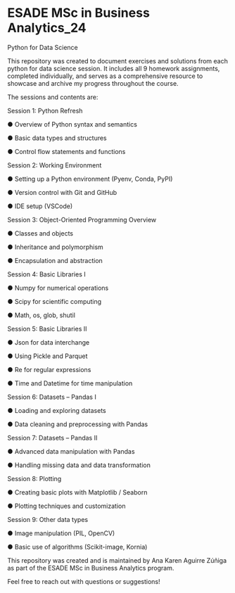 # ESADE MSc in Business Analytics_24
Python for Data Science



This repository was created to document exercises and solutions from each python for data science session. It includes all 9 homework assignments, completed individually, and serves as a comprehensive resource to showcase and archive my progress throughout the course.



The sessions and contents are:

Session 1: Python Refresh 

● Overview of Python syntax and semantics

● Basic data types and structures

● Control flow statements and functions


Session 2: Working Environment 

● Setting up a Python environment (Pyenv, Conda, PyPI)

● Version control with Git and GitHub

● IDE setup (VSCode)


Session 3: Object-Oriented Programming Overview 

● Classes and objects

● Inheritance and polymorphism

● Encapsulation and abstraction


Session 4: Basic Libraries I 

● Numpy for numerical operations

● Scipy for scientific computing

● Math, os, glob, shutil


Session 5: Basic Libraries II 

● Json for data interchange

● Using Pickle and Parquet

● Re for regular expressions

● Time and Datetime for time manipulation


Session 6: Datasets – Pandas I

● Loading and exploring datasets

● Data cleaning and preprocessing with Pandas


Session 7: Datasets – Pandas II 

● Advanced data manipulation with Pandas

● Handling missing data and data transformation


Session 8: Plotting 

● Creating basic plots with Matplotlib / Seaborn

● Plotting techniques and customization


Session 9: Other data types

● Image manipulation (PIL, OpenCV)

● Basic use of algorithms (Scikit-image, Kornia)





This repository was created and is maintained by Ana Karen Aguirre Zúñiga as part of the ESADE MSc in Business Analytics program.

Feel free to reach out with questions or suggestions!

